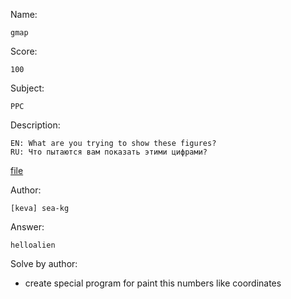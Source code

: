 Name:

	gmap

Score:

	100

Subject:
	
	PPC

Description:

	EN: What are you trying to show these figures?
	RU: Что пытаются вам показать этими цифрами?

[file](files/data.js)

Author:

	[keva] sea-kg

Answer:

	helloalien

Solve by author:

* create special program for paint this numbers like coordinates
